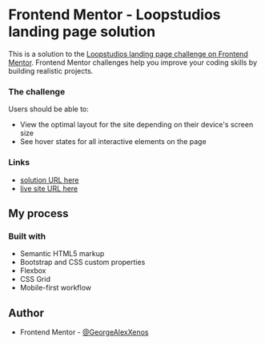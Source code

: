 # Frontend Mentor - Loopstudios landing page solution

This is a solution to the [Loopstudios landing page challenge on Frontend Mentor](https://www.frontendmentor.io/challenges/loopstudios-landing-page-N88J5Onjw). Frontend Mentor challenges help you improve your coding skills by building realistic projects.

### The challenge

Users should be able to:

- View the optimal layout for the site depending on their device's screen size
- See hover states for all interactive elements on the page

### Links

- [solution URL here](https://github.com/GeorgeAlexXenos/loopstudios_landing_page)
- [live site URL here](https://georgealexxenos.github.io/loopstudios_landing_page/)

## My process

### Built with

- Semantic HTML5 markup
- Bootstrap and CSS custom properties
- Flexbox
- CSS Grid
- Mobile-first workflow

## Author

- Frontend Mentor - [@GeorgeAlexXenos](https://www.frontendmentor.io/profile/GeorgeAlexXenos)
